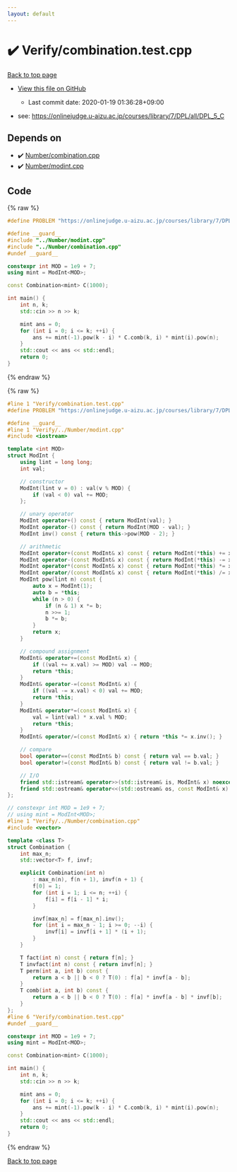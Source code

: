 ```yaml
---
layout: default
---
```


<!-- mathjax config similar to math.stackexchange -->
<script type="text/javascript" async
  src="https://cdnjs.cloudflare.com/ajax/libs/mathjax/2.7.5/MathJax.js?config=TeX-MML-AM_CHTML">
</script>
<script type="text/x-mathjax-config">
  MathJax.Hub.Config({
    TeX: { equationNumbers: { autoNumber: "AMS" }},
    tex2jax: {
      inlineMath: [ ['$','$'] ],
      processEscapes: true
    },
    "HTML-CSS": { matchFontHeight: false },
    displayAlign: "left",
    displayIndent: "2em"
  });
</script>

<script type="text/javascript" src="https://cdnjs.cloudflare.com/ajax/libs/jquery/3.4.1/jquery.min.js"></script>
<script src="https://cdn.jsdelivr.net/npm/jquery-balloon-js@1.1.2/jquery.balloon.min.js" integrity="sha256-ZEYs9VrgAeNuPvs15E39OsyOJaIkXEEt10fzxJ20+2I=" crossorigin="anonymous"></script>
<script type="text/javascript" src="../../assets/js/copy-button.js"></script>
<link rel="stylesheet" href="../../assets/css/copy-button.css" />


# :heavy_check_mark: Verify/combination.test.cpp

<a href="../../index.html">Back to top page</a>

* <a href="{{ site.github.repository_url }}/blob/master/Verify/combination.test.cpp">View this file on GitHub</a>
    - Last commit date: 2020-01-19 01:36:28+09:00


* see: <a href="https://onlinejudge.u-aizu.ac.jp/courses/library/7/DPL/all/DPL_5_C">https://onlinejudge.u-aizu.ac.jp/courses/library/7/DPL/all/DPL_5_C</a>


## Depends on

* :heavy_check_mark: <a href="../../library/Number/combination.cpp.html">Number/combination.cpp</a>
* :heavy_check_mark: <a href="../../library/Number/modint.cpp.html">Number/modint.cpp</a>


## Code

<a id="unbundled"></a>
{% raw %}
```cpp
#define PROBLEM "https://onlinejudge.u-aizu.ac.jp/courses/library/7/DPL/all/DPL_5_C"

#define __guard__
#include "../Number/modint.cpp"
#include "../Number/combination.cpp"
#undef __guard__

constexpr int MOD = 1e9 + 7;
using mint = ModInt<MOD>;

const Combination<mint> C(1000);

int main() {
    int n, k;
    std::cin >> n >> k;

    mint ans = 0;
    for (int i = 0; i <= k; ++i) {
        ans += mint(-1).pow(k - i) * C.comb(k, i) * mint(i).pow(n);
    }
    std::cout << ans << std::endl;
    return 0;
}

```
{% endraw %}

<a id="bundled"></a>
{% raw %}
```cpp
#line 1 "Verify/combination.test.cpp"
#define PROBLEM "https://onlinejudge.u-aizu.ac.jp/courses/library/7/DPL/all/DPL_5_C"

#define __guard__
#line 1 "Verify/../Number/modint.cpp"
#include <iostream>

template <int MOD>
struct ModInt {
    using lint = long long;
    int val;

    // constructor
    ModInt(lint v = 0) : val(v % MOD) {
        if (val < 0) val += MOD;
    };

    // unary operator
    ModInt operator+() const { return ModInt(val); }
    ModInt operator-() const { return ModInt(MOD - val); }
    ModInt inv() const { return this->pow(MOD - 2); }

    // arithmetic
    ModInt operator+(const ModInt& x) const { return ModInt(*this) += x; }
    ModInt operator-(const ModInt& x) const { return ModInt(*this) -= x; }
    ModInt operator*(const ModInt& x) const { return ModInt(*this) *= x; }
    ModInt operator/(const ModInt& x) const { return ModInt(*this) /= x; }
    ModInt pow(lint n) const {
        auto x = ModInt(1);
        auto b = *this;
        while (n > 0) {
            if (n & 1) x *= b;
            n >>= 1;
            b *= b;
        }
        return x;
    }

    // compound assignment
    ModInt& operator+=(const ModInt& x) {
        if ((val += x.val) >= MOD) val -= MOD;
        return *this;
    }
    ModInt& operator-=(const ModInt& x) {
        if ((val -= x.val) < 0) val += MOD;
        return *this;
    }
    ModInt& operator*=(const ModInt& x) {
        val = lint(val) * x.val % MOD;
        return *this;
    }
    ModInt& operator/=(const ModInt& x) { return *this *= x.inv(); }

    // compare
    bool operator==(const ModInt& b) const { return val == b.val; }
    bool operator!=(const ModInt& b) const { return val != b.val; }

    // I/O
    friend std::istream& operator>>(std::istream& is, ModInt& x) noexcept { return is >> x.val; }
    friend std::ostream& operator<<(std::ostream& os, const ModInt& x) noexcept { return os << x.val; }
};

// constexpr int MOD = 1e9 + 7;
// using mint = ModInt<MOD>;
#line 1 "Verify/../Number/combination.cpp"
#include <vector>

template <class T>
struct Combination {
    int max_n;
    std::vector<T> f, invf;

    explicit Combination(int n)
        : max_n(n), f(n + 1), invf(n + 1) {
        f[0] = 1;
        for (int i = 1; i <= n; ++i) {
            f[i] = f[i - 1] * i;
        }

        invf[max_n] = f[max_n].inv();
        for (int i = max_n - 1; i >= 0; --i) {
            invf[i] = invf[i + 1] * (i + 1);
        }
    }

    T fact(int n) const { return f[n]; }
    T invfact(int n) const { return invf[n]; }
    T perm(int a, int b) const {
        return a < b || b < 0 ? T(0) : f[a] * invf[a - b];
    }
    T comb(int a, int b) const {
        return a < b || b < 0 ? T(0) : f[a] * invf[a - b] * invf[b];
    }
};
#line 6 "Verify/combination.test.cpp"
#undef __guard__

constexpr int MOD = 1e9 + 7;
using mint = ModInt<MOD>;

const Combination<mint> C(1000);

int main() {
    int n, k;
    std::cin >> n >> k;

    mint ans = 0;
    for (int i = 0; i <= k; ++i) {
        ans += mint(-1).pow(k - i) * C.comb(k, i) * mint(i).pow(n);
    }
    std::cout << ans << std::endl;
    return 0;
}

```
{% endraw %}

<a href="../../index.html">Back to top page</a>

